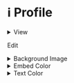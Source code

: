 # ℹ Profile

<details>

<summary>View</summary>

<img src="../../.gitbook/assets/profileview.png" alt="" data-size="original">

</details>

Edit

<details>

<summary>Background Image</summary>

/profile edit backgroundimage scroll

/profile edit backgroundimage inkpaper

/profile edit backgroundimage spiralnotebook

![](../../.gitbook/assets/profileeditbackground.png)

</details>

<details>

<summary>Embed Color</summary>

/profile edit embedcolor COLOR

Replace "COLOR" with a color

See all colors in /colors\
![](../../.gitbook/assets/profileeditembedcolor.png)

</details>

<details>

<summary>Text Color</summary>

/profile edit textcolor COLOR

Replace "COLOR" with a color

See all colors in /colors\
![](../../.gitbook/assets/profileedittextcolor.png)

</details>
